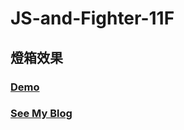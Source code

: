 # JS-and-Fighter-11F

## 燈箱效果

### <a href="http://rexhung.me/JS-and-Fighter/JS-and-Fighter-11F/html/index.html">Demo</a>

### <a href="#">See My Blog</a>